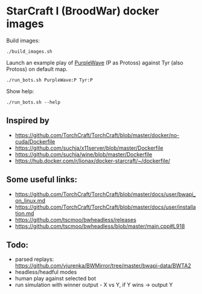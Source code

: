 # StarCraft I (BroodWar) docker images

Build images:

    ./build_images.sh

Launch an example play of [PurpleWave](https://github.com/dgant/PurpleWave) (P as Protoss) against Tyr (also Protoss) on default map.

    ./run_bots.sh PurpleWave:P Tyr:P

Show help:

    ./run_bots.sh --help


## Inspired by

- https://github.com/TorchCraft/TorchCraft/blob/master/docker/no-cuda/Dockerfile
- https://github.com/suchja/x11server/blob/master/Dockerfile
- https://github.com/suchja/wine/blob/master/Dockerfile
- https://hub.docker.com/r/lionax/docker-starcraft/~/dockerfile/

## Some useful links:

- https://github.com/TorchCraft/TorchCraft/blob/master/docs/user/bwapi_on_linux.md
- https://github.com/TorchCraft/TorchCraft/blob/master/docs/user/installation.md
- https://github.com/tscmoo/bwheadless/releases
- https://github.com/tscmoo/bwheadless/blob/master/main.cpp#L918

## Todo:

- parsed replays: https://github.com/vjurenka/BWMirror/tree/master/bwapi-data/BWTA2
- headless/headful modes
- human play against selected bot
- run simulation with winner output - X vs Y, if Y wins -> output Y
